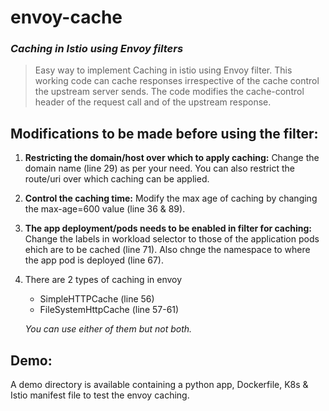 # envoy-cache

### _Caching in Istio using Envoy filters_

> Easy way to implement Caching in istio using Envoy filter. This working code can cache responses irrespective of the cache control the upstream server sends. 
> The code modifies the cache-control header of the request call and of the upstream response.

## Modifications to be made before using the filter:

1. **Restricting the domain/host over which to apply caching:** Change the domain name (line 29) as per your need. You can also restrict the route/uri over which caching can be applied.

2. **Control the caching time:** Modify the max age of caching by changing the max-age=600 value (line 36 & 89).

3. **The app deployment/pods needs to be enabled in filter for caching:** Change the labels in workload selector to those of the application pods ehich are to be cached (line 71). Also chnge the namespace to where the app pod is deployed (line 67).
  
4. There are 2 types of caching in envoy
    * SimpleHTTPCache (line 56)
    * FileSystemHttpCache (line 57-61)
   
   _You can use either of them but not both._

## Demo:

A demo directory is available containing a python app, Dockerfile, K8s & Istio manifest file to test the envoy caching.
